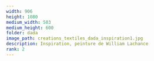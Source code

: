 ```yaml
---
width: 906
height: 1080
medium_width: 503
medium_height: 600
folder: dada
image_path: creations_textiles_dada_inspiration1.jpg
description: Inspiration, peinture de William Lachance
rank: 2
---
```

